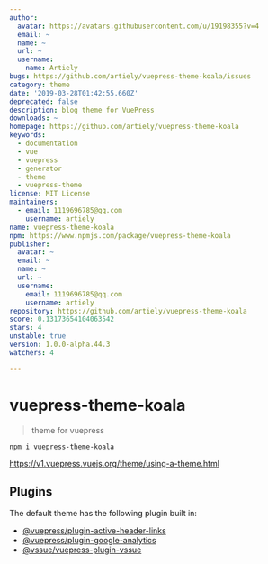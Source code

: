 ```yaml
---
author:
  avatar: https://avatars.githubusercontent.com/u/19198355?v=4
  email: ~
  name: ~
  url: ~
  username:
    name: Artiely
bugs: https://github.com/artiely/vuepress-theme-koala/issues
category: theme
date: '2019-03-28T01:42:55.660Z'
deprecated: false
description: blog theme for VuePress
downloads: ~
homepage: https://github.com/artiely/vuepress-theme-koala
keywords:
  - documentation
  - vue
  - vuepress
  - generator
  - theme
  - vuepress-theme
license: MIT License
maintainers:
  - email: 1119696785@qq.com
    username: artiely
name: vuepress-theme-koala
npm: https://www.npmjs.com/package/vuepress-theme-koala
publisher:
  avatar: ~
  email: ~
  name: ~
  url: ~
  username:
    email: 1119696785@qq.com
    username: artiely
repository: https://github.com/artiely/vuepress-theme-koala
score: 0.13173654104063542
stars: 4
unstable: true
version: 1.0.0-alpha.44.3
watchers: 4

---
```


# vuepress-theme-koala
> theme for vuepress

```
npm i vuepress-theme-koala
```
https://v1.vuepress.vuejs.org/theme/using-a-theme.html


## Plugins

The default theme has the following plugin built in:

- [@vuepress/plugin-active-header-links](https://github.com/vuejs/vuepress/tree/master/packages/@vuepress/plugin-active-header-links)
- [@vuepress/plugin-google-analytics](https://github.com/vuejs/vuepress/tree/master/packages/%40vuepress/plugin-google-analytics)
- [@vssue/vuepress-plugin-vssue](https://github.com/meteorlxy/vssue)
